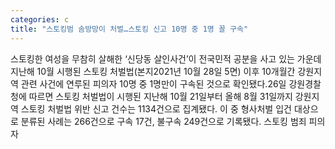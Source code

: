 ```yaml
---
categories: c
title: "스토킹범 솜방망이 처벌…스토킹 신고 10명 중 1명 꼴 구속"
---
```

스토킹한 여성을 무참히 살해한 ‘신당동 살인사건’이 전국민적 공분을 사고 있는 가운데 지난해 10월 시행된 스토킹 처벌법(본지2021년 10월 28일 5면) 이후 10개월간 강원지역 관련 사건에 연루된 피의자 10명 중 1명만이 구속된 것으로 확인됐다.26일 강원경찰청에 따르면 스토킹 처벌법이 시행된 지난해 10월 21일부터 올해 8월 31일까지 강원지역 스토킹 처벌법 위반 신고 건수는 1134건으로 집계됐다. 이 중 형사처벌 입건 대상으로 분류된 사례는 266건으로 구속 17건, 불구속 249건으로 기록됐다. 스토킹 범죄 피의자